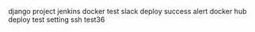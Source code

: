 django project jenkins docker test
slack deploy success alert
docker hub deploy test setting
ssh test36
